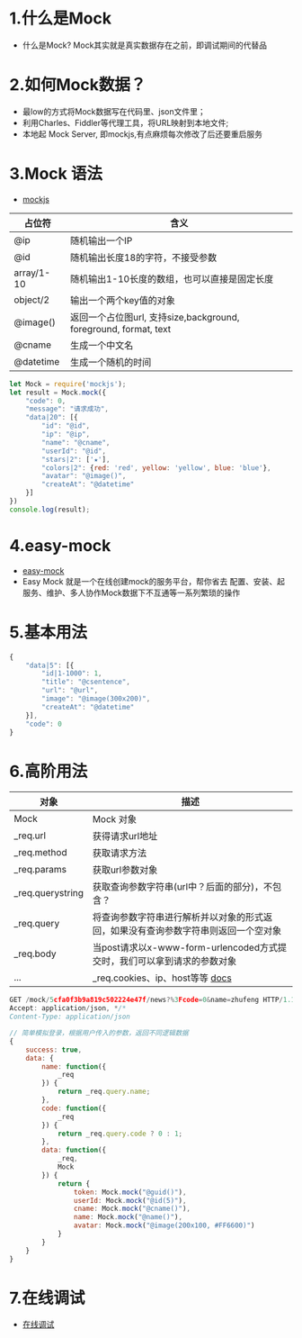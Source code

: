 # 1.什么是Mock
- 什么是Mock? Mock其实就是真实数据存在之前，即调试期间的代替品
# 2.如何Mock数据？
- 最low的方式将Mock数据写在代码里、json文件里；
- 利用Charles、Fiddler等代理工具，将URL映射到本地文件;
- 本地起 Mock Server, 即mockjs,有点麻烦每次修改了后还要重启服务
# 3.Mock 语法
- [mockjs](http://mockjs.com/examples.html)

| 占位符 | 含义 |
| --- | --- |
| @ip | 随机输出一个IP |
| @id | 随机输出长度18的字符，不接受参数 |
| array/1-10 | 随机输出1-10长度的数组，也可以直接是固定长度 |
| object/2 | 输出一个两个key值的对象 |
| @image() | 返回一个占位图url, 支持size,background, foreground, format, text |
| @cname | 生成一个中文名 |
| @datetime | 生成一个随机的时间 |

```js
let Mock = require('mockjs');
let result = Mock.mock({
    "code": 0,
    "message": "请求成功",
    "data|20": [{
        "id": "@id",
        "ip": "@ip",
        "name": "@cname",
        "userId": "@id",
        "stars|2": ['★'],
        "colors|2": {red: 'red', yellow: 'yellow', blue: 'blue'},
        "avatar": "@image()",
        "createAt": "@datetime"
    }]
})
console.log(result);
```
# 4.easy-mock
- [easy-mock](https://easy-mock.com/)
- Easy Mock 就是一个在线创建mock的服务平台，帮你省去 配置、安装、起服务、维护、多人协作Mock数据下不互通等一系列繁琐的操作
# 5.基本用法
```js
{
    "data|5": [{
        "id|1-1000": 1,
        "title": "@csentence",
        "url": "@url",
        "image": "@image(300x200)",
        "createAt": "@datetime"
    }],
    "code": 0
}
```
# 6.高阶用法
| 对象 | 描述 |
| --- | --- |
| Mock | Mock 对象 |
| _req.url | 获得请求url地址 |
| _req.method | 获取请求方法 |
| _req.params | 获取url参数对象 |
| _req.querystring | 获取查询参数字符串(url中？后面的部分)，不包含？ |
| _req.query | 将查询参数字符串进行解析并以对象的形式返回，如果没有查询参数字符串则返回一个空对象 |
| _req.body | 当post请求以x-www-form-urlencoded方式提交时，我们可以拿到请求的参数对象 |
| ... | _req.cookies、ip、host等等 [docs](https://easy-mock.com/docs) |

```js
GET /mock/5cfa0f3b9a819c502224e47f/news?%3Fcode=0&name=zhufeng HTTP/1.1
Accept: application/json, */*
Content-Type: application/json
```
```js
// 简单模拟登录，根据用户传入的参数，返回不同逻辑数据
{
    success: true,
    data: {
        name: function({
            _req
        }) {
            return _req.query.name;
        },
        code: function({
            _req
        }) {
            return _req.query.code ? 0 : 1;
        },
        data: function({
            _req,
            Mock
        }) {
            return {
                token: Mock.mock("@guid()"),
                userId: Mock.mock("@id(5)"),
                cname: Mock.mock("@cname()"),
                name: Mock.mock("@name()"),
                avatar: Mock.mock("@image(200x100, #FF6600)")
            }
        }
    }
}
```
# 7.在线调试
- [在线调试](https://easy-mock.com/mock/5a0aad39eace86040209063d/pjhApi_1510649145466/api/common/logins#!method=post)